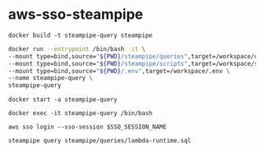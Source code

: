 # aws-sso-steampipe

`docker build -t steampipe-query steampipe`

```bash
docker run --entrypoint /bin/bash -it \
--mount type=bind,source="${PWD}/steampipe/queries",target=/workspace/queries \
--mount type=bind,source="${PWD}/steampipe/scripts",target=/workspace/scripts \
--mount type=bind,source="${PWD}/.env",target=/workspace/.env \
--name steampipe-query \
steampipe-query 
```

`docker start -a steampipe-query`

`docker exec -it steampipe-query /bin/bash`

`aws sso login --sso-session $SSO_SESSION_NAME`

`steampipe query steampipe/queries/lambda-runtime.sql`
